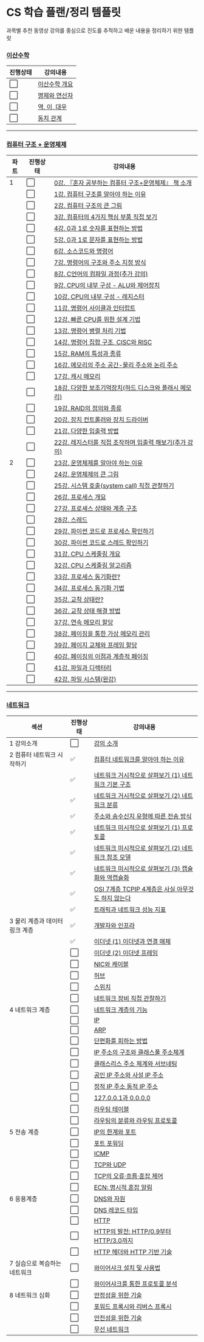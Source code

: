 # CS 학습 플랜/정리 템플릿

과목별 추천 동영상 강의를 중심으로 진도를 추적하고 배운 내용을 정리하기 위한 템플릿

### [이산수학](이산수학)

| 진행상태             | 강의내용                                   |
| -------------------- | ------------------------------------------ |
| :white_large_square: | [이산수학 개요](이산수학/이산수학-개요.md) |
| :white_large_square: | [명제와 연산자](이산수학/명제와-연산자.md) |
| :white_large_square: | [역, 이, 대우](이산수학/역-이-대우.md)     |
| :white_large_square: | [동치 관계](이산수학/동치-관계.md)         |

---

### [컴퓨터 구조 + 운영체제](컴퓨터구조+운영체제)

| 파트 | 진행상태             | 강의내용                                                                                                                      |
| ---- | -------------------- | ----------------------------------------------------------------------------------------------------------------------------- |
| 1    | :white_large_square: | [0강. 『혼자 공부하는 컴퓨터 구조+운영체제』 책 소개](컴퓨터구조+운영체제/0강-책-소개.md)                                     |
|      | :white_large_square: | [1강. 컴퓨터 구조를 알아야 하는 이유](컴퓨터구조+운영체제/1강-컴퓨터-구조를-알아야-하는-이유.md)                              |
|      | :white_large_square: | [2강. 컴퓨터 구조의 큰 그림](컴퓨터구조+운영체제/2강-컴퓨터-구조의-큰-그림.md)                                                |
|      | :white_large_square: | [3강. 컴퓨터의 4가지 핵심 부품 직접 보기](컴퓨터구조+운영체제/3강-컴퓨터의-4가지-핵심-부품-직접-보기.md)                      |
|      | :white_large_square: | [4강. 0과 1로 숫자를 표현하는 방법](컴퓨터구조+운영체제/4강-0과-1로-숫자를-표현하는-방법.md)                                  |
|      | :white_large_square: | [5강. 0과 1로 문자를 표현하는 방법](컴퓨터구조+운영체제/5강-0과-1로-문자를-표현하는-방법.md)                                  |
|      | :white_large_square: | [6강. 소스코드와 명령어](컴퓨터구조+운영체제/6강-소스코드와-명령어.md)                                                        |
|      | :white_large_square: | [7강. 명령어의 구조와 주소 지정 방식](컴퓨터구조+운영체제/7강-명령어의-구조와-주소-지정-방식.md)                              |
|      | :white_large_square: | [8강. C언어의 컴파일 과정(추가 강의)](컴퓨터구조+운영체제/8강-C언어의-컴파일-과정.md)                                         |
|      | :white_large_square: | [9강. CPU의 내부 구성 - ALU와 제어장치](컴퓨터구조+운영체제/9강-CPU의-내부-구성-ALU와-제어장치.md)                            |
|      | :white_large_square: | [10강. CPU의 내부 구성 - 레지스터](컴퓨터구조+운영체제/10강-CPU의-내부-구성-레지스터.md)                                      |
|      | :white_large_square: | [11강. 명령어 사이클과 인터럽트](컴퓨터구조+운영체제/11강-명령어-사이클과-인터럽트.md)                                        |
|      | :white_large_square: | [12강. 빠른 CPU를 위한 설계 기법](컴퓨터구조+운영체제/12강-빠른-CPU를-위한-설계-기법.md)                                      |
|      | :white_large_square: | [13강. 명령어 병렬 처리 기법](컴퓨터구조+운영체제/13강-명령어-병렬-처리-기법.md)                                              |
|      | :white_large_square: | [14강. 명령어 집합 구조, CISC와 RISC](컴퓨터구조+운영체제/14강-명령어-집합-구조-CISC와-RISC.md)                               |
|      | :white_large_square: | [15강. RAM의 특성과 종류](컴퓨터구조+운영체제/15강-RAM의-특성과-종류.md)                                                      |
|      | :white_large_square: | [16강. 메모리의 주소 공간-물리 주소와 논리 주소](컴퓨터구조+운영체제/16강-메모리의-주소-공간-물리-주소와-논리-주소.md)        |
|      | :white_large_square: | [17강. 캐시 메모리](컴퓨터구조+운영체제/17강-캐시-메모리.md)                                                                  |
|      | :white_large_square: | [18강. 다양한 보조기억장치(하드 디스크와 플래시 메모리)](컴퓨터구조+운영체제/18강-다양한-보조기억장치.md)                     |
|      | :white_large_square: | [19강. RAID의 정의와 종류](컴퓨터구조+운영체제/19강-RAID의-정의와-종류.md)                                                    |
|      | :white_large_square: | [20강. 장치 컨트롤러와 장치 드라이버](컴퓨터구조+운영체제/20강-장치-컨트롤러와-장치-드라이버.md)                              |
|      | :white_large_square: | [21강. 다양한 입출력 방법](컴퓨터구조+운영체제/21강-다양한-입출력-방법.md)                                                    |
|      | :white_large_square: | [22강. 레지스터를 직접 조작하며 입출력 해보기(추가 강의)](컴퓨터구조+운영체제/22강-레지스터를-직접-조작하며-입출력-해보기.md) |
| 2    | :white_large_square: | [23강. 운영체제를 알아야 하는 이유](컴퓨터구조+운영체제/23강-운영체제를-알아야-하는-이유.md)                                  |
|      | :white_large_square: | [24강. 운영체제의 큰 그림](컴퓨터구조+운영체제/24강-운영체제의-큰-그림.md)                                                    |
|      | :white_large_square: | [25강. 시스템 호출(system call) 직접 관찰하기](컴퓨터구조+운영체제/25강-시스템-호출-직접-관찰하기.md)                         |
|      | :white_large_square: | [26강. 프로세스 개요](컴퓨터구조+운영체제/26강-프로세스-개요.md)                                                              |
|      | :white_large_square: | [27강. 프로세스 상태와 계층 구조](컴퓨터구조+운영체제/27강-프로세스-상태와-계층-구조.md)                                      |
|      | :white_large_square: | [28강. 스레드](컴퓨터구조+운영체제/28강-스레드.md)                                                                            |
|      | :white_large_square: | [29강. 파이썬 코드로 프로세스 확인하기](컴퓨터구조+운영체제/29강-파이썬-코드로-프로세스-확인하기.md)                          |
|      | :white_large_square: | [30강. 파이썬 코드로 스레드 확인하기](컴퓨터구조+운영체제/30강-파이썬-코드로-스레드-확인하기.md)                              |
|      | :white_large_square: | [31강. CPU 스케줄링 개요](컴퓨터구조+운영체제/31강-CPU-스케줄링-개요.md)                                                      |
|      | :white_large_square: | [32강. CPU 스케줄링 알고리즘](컴퓨터구조+운영체제/32강-CPU-스케줄링-알고리즘.md)                                              |
|      | :white_large_square: | [33강. 프로세스 동기화란?](컴퓨터구조+운영체제/33강-프로세스-동기화란.md)                                                     |
|      | :white_large_square: | [34강. 프로세스 동기화 기법](컴퓨터구조+운영체제/34강-프로세스-동기화-기법.md)                                                |
|      | :white_large_square: | [35강. 교착 상태란?](컴퓨터구조+운영체제/35강-교착-상태란.md)                                                                 |
|      | :white_large_square: | [36강. 교착 상태 해결 방법](컴퓨터구조+운영체제/36강-교착-상태-해결-방법.md)                                                  |
|      | :white_large_square: | [37강. 연속 메모리 할당](컴퓨터구조+운영체제/37강-연속-메모리-할당.md)                                                        |
|      | :white_large_square: | [38강. 페이징을 통한 가상 메모리 관리](컴퓨터구조+운영체제/38강-페이징을-통한-가상-메모리-관리.md)                            |
|      | :white_large_square: | [39강. 페이지 교체와 프레임 할당](컴퓨터구조+운영체제/39강-페이지-교체와-프레임-할당.md)                                      |
|      | :white_large_square: | [40강. 페이징의 이점과 계층적 페이징](컴퓨터구조+운영체제/40강-페이징의-이점과-계층적-페이징.md)                              |
|      | :white_large_square: | [41강. 파일과 디렉터리](컴퓨터구조+운영체제/41강-파일과-디렉터리.md)                                                          |
|      | :white_large_square: | [42강. 파일 시스템(완강)](컴퓨터구조+운영체제/42강-파일-시스템.md)                                                            |

---

### [네트워크](네트워크)

| 섹션                           | 진행상태             | 강의내용                                                                              |
| ------------------------------ | -------------------- | ------------------------------------------------------------------------------------- |
| 1 강의소개                     | :white_large_square: | [강의 소개](네트워크/강의-소개.md)                                                    |
| 2 컴퓨터 네트워크 시작하기     | :white_check_mark:   | [컴퓨터 네트워크를 알아야 하는 이유](네트워크/네트워크를-알아야-하는-이유.md)         |
|                                | :white_check_mark:   | [네트워크 거시적으로 살펴보기 (1) 네트워크 기본 구조](네트워크/네트워크-기본-구조.md) |
|                                | :white_check_mark:   | [네트워크 거시적으로 살펴보기 (2) 네트워크 분류](네트워크/네트워크-분류.md)           |
|                                | :white_check_mark:   | [주소와 송수신지 유형에 따른 전송 방식](네트워크/전송-방식.md)                        |
|                                | :white_check_mark:   | [네트워크 미시적으로 살펴보기 (1) 프로토콜](네트워크/프로토콜.md)                     |
|                                | :white_check_mark:   | [네트워크 미시적으로 살펴보기 (2) 네트워크 참조 모델](네트워크/네트워크-참조-모델.md) |
|                                | :white_check_mark: | [네트워크 미시적으로 살펴보기 (3) 캡슐화와 역캡슐화](네트워크/캡슐화와-역캡슐화.md)   |
|                                | :white_check_mark: | [OSI 7계층 TCPIP 4계층은 사실 아무것도 하지 않는다](네트워크/계층-모델.md)            |
|                                | :white_check_mark: | [트래픽과 네트워크 성능 지표](네트워크/성능-지표.md)                                  |
| 3 물리 계층과 데이터 링크 계층 | :white_check_mark: | [개발자와 인프라](네트워크/개발자와-인프라.md)                                        |
|                                | :white_check_mark: | [이더넷 (1) 이더넷과 연결 매체](네트워크/이더넷과-연결-매체.md)                       |
|                                | :white_large_square: | [이더넷 (2) 이더넷 프레임](네트워크/이더넷-프레임.md)                                 |
|                                | :white_large_square: | [NIC와 케이블](네트워크/NIC와-케이블.md)                                              |
|                                | :white_large_square: | [허브](네트워크/허브.md)                                                              |
|                                | :white_large_square: | [스위치](네트워크/스위치.md)                                                          |
|                                | :white_large_square: | [네트워크 장비 직접 관찰하기](네트워크/네트워크-장비-직접-관찰하기.md)                |
| 4 네트워크 계층                | :white_large_square: | [네트워크 계층의 기능](네트워크/네트워크-계층-기능.md)                                |
|                                | :white_large_square: | [IP](네트워크/IP.md)                                                                  |
|                                | :white_large_square: | [ARP](네트워크/ARP.md)                                                                |
|                                | :white_large_square: | [단편화를 피하는 방법](네트워크/단편화-방지.md)                                       |
|                                | :white_large_square: | [IP 주소의 구조와 클래스풀 주소체계](네트워크/IP-주소-구조.md)                        |
|                                | :white_large_square: | [클래스리스 주소 체계와 서브네팅](네트워크/클래스리스-주소.md)                        |
|                                | :white_large_square: | [공인 IP 주소와 사설 IP 주소](네트워크/공인-사설-IP.md)                               |
|                                | :white_large_square: | [정적 IP 주소 동적 IP 주소](네트워크/정적-동적-IP.md)                                 |
|                                | :white_large_square: | [127.0.0.1과 0.0.0.0](네트워크/루프백-주소.md)                                        |
|                                | :white_large_square: | [라우팅 테이블](네트워크/라우팅-테이블.md)                                            |
|                                | :white_large_square: | [라우팅의 분류와 라우팅 프로토콜](네트워크/라우팅-프로토콜.md)                        |
| 5 전송 계층                    | :white_large_square: | [IP의 한계와 포트](네트워크/IP-한계와-포트.md)                                        |
|                                | :white_large_square: | [포트 포워딩](네트워크/포트-포워딩.md)                                                |
|                                | :white_large_square: | [ICMP](네트워크/ICMP.md)                                                              |
|                                | :white_large_square: | [TCP와 UDP](네트워크/TCP-UDP.md)                                                      |
|                                | :white_large_square: | [TCP의 오류·흐름·혼잡 제어](네트워크/TCP-제어.md)                                     |
|                                | :white_large_square: | [ECN: 명시적 혼잡 알림](네트워크/ECN.md)                                              |
| 6 응용계층                     | :white_large_square: | [DNS와 자원](네트워크/DNS.md)                                                         |
|                                | :white_large_square: | [DNS 레코드 타입](네트워크/DNS-레코드.md)                                             |
|                                | :white_large_square: | [HTTP](네트워크/HTTP.md)                                                              |
|                                | :white_large_square: | [HTTP의 발전: HTTP/0.9부터 HTTP/3.0까지](네트워크/HTTP-발전)                          |
|                                | :white_large_square: | [HTTP 헤더와 HTTP 기반 기술](네트워크/HTTP-헤더.md)                                   |
| 7 실습으로 복습하는 네트워크   | :white_large_square: | [와이어샤크 설치 및 사용법](네트워크/와이어샤크-설치.md)                              |
|                                | :white_large_square: | [와이어샤크를 통한 프로토콜 분석](네트워크/프로토콜-분석.md)                          |
| 8 네트워크 심화                | :white_large_square: | [안정성을 위한 기술](네트워크/안정성-기술.md)                                         |
|                                | :white_large_square: | [포워드 프록시와 리버스 프록시](네트워크/프록시.md)                                   |
|                                | :white_large_square: | [안전성을 위한 기술](네트워크/안전성-기술.md)                                         |
|                                | :white_large_square: | [무선 네트워크](네트워크/무선-네트워크.md)                                            |
